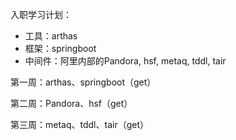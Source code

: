 入职学习计划：

- 工具：arthas
- 框架：springboot
- 中间件：阿里内部的Pandora, hsf, metaq, tddl, tair



第一周：arthas、springboot（get）

第二周：Pandora、hsf（get）

第三周：metaq、tddl、tair（get）

